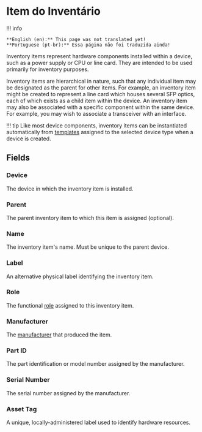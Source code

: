 # Item do Inventário

!!! info

    **English (en):** This page was not translated yet!
    **Portuguese (pt-br):** Essa página não foi traduzida ainda!

Inventory items represent hardware components installed within a device, such as a power supply or CPU or line card. They are intended to be used primarily for inventory purposes.

Inventory items are hierarchical in nature, such that any individual item may be designated as the parent for other items. For example, an inventory item might be created to represent a line card which houses several SFP optics, each of which exists as a child item within the device. An inventory item may also be associated with a specific component within the same device. For example, you may wish to associate a transceiver with an interface.

!!! tip
    Like most device components, inventory items can be instantiated automatically from [templates](./inventoryitemtemplate.md) assigned to the selected device type when a device is created.

## Fields

### Device

The device in which the inventory item is installed.

### Parent

The parent inventory item to which this item is assigned (optional).

### Name

The inventory item's name. Must be unique to the parent device.

### Label

An alternative physical label identifying the inventory item.

### Role

The functional [role](./inventoryitemrole.md) assigned to this inventory item.

### Manufacturer

The [manufacturer](./manufacturer.md) that produced the item.

### Part ID

The part identification or model number assigned by the manufacturer.

### Serial Number

The serial number assigned by the manufacturer.

### Asset Tag

A unique, locally-administered label used to identify hardware resources.